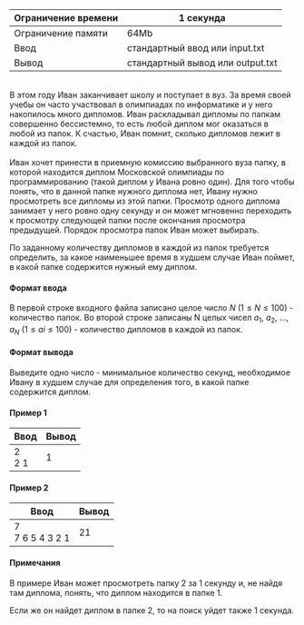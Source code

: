 | Ограничение времени 	| 1 секунда                        	|
|---------------------	|----------------------------------	|
| Ограничение памяти  	| 64Mb                             	|
| Ввод                	| стандартный ввод или input.txt   	|
| Вывод               	| стандартный вывод или output.txt 	|

\
В этом году Иван заканчивает школу и поступает в вуз. 
За время своей учебы он часто участвовал в олимпиадах по информатике и у него накопилось много дипломов. 
Иван раскладывал дипломы по папкам совершенно бессистемно, то есть любой диплом мог оказаться в любой из папок. 
К счастью, Иван помнит, сколько дипломов лежит в каждой из папок.  
\
Иван хочет принести в приемную комиссию выбранного вуза папку, в которой находится диплом Московской олимпиады по программированию (такой диплом у Ивана ровно один).
Для того чтобы понять, что в данной папке нужного диплома нет, Ивану нужно просмотреть все дипломы из этой папки. 
Просмотр одного диплома занимает у него ровно одну секунду и он может мгновенно переходить к просмотру следующей папки после окончания просмотра предыдущей. 
Порядок просмотра папок Иван может выбирать.  

По заданному количеству дипломов в каждой из папок требуется определить, за какое наименьшее время в худшем случае Иван поймет, в какой папке содержится нужный ему диплом. 

#### Формат ввода ####
В первой строке входного файла записано целое число $N$ $(1 ≤ N ≤ 100)$ - количество папок. 
Во второй строке записаны N целых чисел $a_1,$ $a_2,$ $...,$ $a_N$ $(1 ≤ ai ≤ 100)$ - количество дипломов в каждой из папок. 

#### Формат вывода ####
Выведите одно число - минимальное количество секунд, необходимое Ивану в худшем случае для определения того, в какой папке содержится диплом.


#### Пример 1 ####

| Ввод                   	| Вывод 	|
|------------------------	|-------	|
| 2 <br /> 2  1 	| 1     	|

#### Пример 2 ####

| Ввод                   	| Вывод 	|
|------------------------	|-------	|
| 7 <br /> 7 6 5 4 3 2 1  	| 21     	|

#### Примечания ####
В примере Иван может просмотреть папку 2 за 1 секунду и, не найдя там диплома, понять, что диплом находится в папке 1.

Если же он найдет диплом в папке 2, то на поиск уйдет также 1 секунда.
